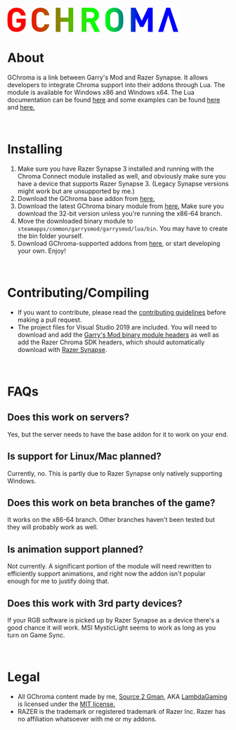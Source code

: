 ![GChroma Logo](logo.png)

# About
 GChroma is a link between Garry's Mod and Razer Synapse. It allows developers to integrate Chroma support into their addons through Lua. The module is available for Windows x86 and Windows x64. The Lua documentation can be found [here](https://github.com/LambdaGaming/GChroma/blob/main/doc.md) and some examples can be found [here](https://github.com/LambdaGaming/GChroma_Player_Module) and [here.](https://github.com/LambdaGaming/GChroma_Lua_Base)

&nbsp;

# Installing
 1. Make sure you have Razer Synapse 3 installed and running with the Chroma Connect module installed as well, and obviously make sure you have a device that supports Razer Synapse 3. (Legacy Synapse versions might work but are unsupported by me.)
 2. Download the GChroma base addon from [here.](https://steamcommunity.com/sharedfiles/filedetails/?id=2297412726)
 3. Download the latest GChroma binary module from [here.](https://github.com/LambdaGaming/GChroma/releases) Make sure you download the 32-bit version unless you're running the x86-64 branch.
 4. Move the downloaded binary module to `steamapps/common/garrysmod/garrysmod/lua/bin`. You may have to create the bin folder yourself.
 5. Download GChroma-supported addons from [here](https://steamcommunity.com/workshop/filedetails/?id=2297418480), or start developing your own. Enjoy!

&nbsp;

# Contributing/Compiling
- If you want to contribute, please read the [contributing guidelines](https://lambdagaming.github.io/contributing.html) before making a pull request.
- The project files for Visual Studio 2019 are included. You will need to download and add the [Garry's Mod binary module headers](https://github.com/Facepunch/gmod-module-base/tree/development) as well as add the Razer Chroma SDK headers, which should automatically download with [Razer Synapse](https://www.razer.com/synapse-3).

&nbsp;

# FAQs
 ## Does this work on servers?
 Yes, but the server needs to have the base addon for it to work on your end.

 ## Is support for Linux/Mac planned?
 Currently, no. This is partly due to Razer Synapse only natively supporting Windows.

 ## Does this work on beta branches of the game?
 It works on the x86-64 branch. Other branches haven't been tested but they will probably work as well.

 ## Is animation support planned?
 Not currently. A significant portion of the module will need rewritten to efficiently support animations, and right now the addon isn't popular enough for me to justify doing that.

 ## Does this work with 3rd party devices?
 If your RGB software is picked up by Razer Synapse as a device there's a good chance it will work. MSI MysticLight seems to work as long as you turn on Game Sync.

&nbsp;

# Legal
 - All GChroma content made by me, [Source 2 Gman](https://steamcommunity.com/profiles/76561198136556075), AKA [LambdaGaming](https://github.com/LambdaGaming) is licensed under the [MIT license.](https://github.com/LambdaGaming/GChroma/blob/main/LICENSE)
 - RAZER is the trademark or registered trademark of Razer Inc. Razer has no affiliation whatsoever with me or my addons.
